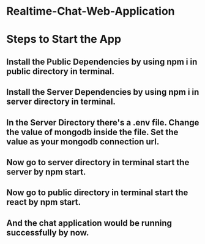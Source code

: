 # Realtime-Chat-Web-Application
# Steps to Start the App

## Install the Public Dependencies by using npm i in public directory in terminal.
## Install the Server Dependencies by using npm i in server directory in terminal.
## In the Server Directory there's a .env file. Change the value of mongodb inside the file. Set the value as your mongodb connection url.
## Now go to server directory in terminal start the server by npm start.
## Now  go to public directory in terminal start the react by npm start.
## And the chat application would be running successfully by now.
